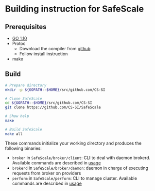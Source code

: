 # Building instruction for SafeScale

## Prerequisites

- [GO 1.10](https://golang.org/dl/)
- Protoc
    - Download the compiler from [github](https://github.com/google/protobuf/releases/)
    - Follow install instruction
- make


## Build

```bash
# Prepare directory
mkdir -p ${GOPATH:-$HOME}/src/github.com/CS-SI

# Clone SafeScale
cd ${GOPATH:-$HOME}/src/github.com/CS-SI
git clone https://github.com/CS-SI/SafeScale

# Show help
make

# Build SafeScale
make all
```

These commands initialize your working directory and produces the following binaries:

 - `broker` in `SafeScale/broker/client`: CLI to deal with daemon brokerd. Available commands are described in [usage](#USAGE.md)
 - `brokerd` in `SafeScale/broker/daemon`: daemon in charge of executing requests from broker on providers
 - `perform` in `SafeScale/perform`: CLI to manage cluster. Available commands are described in [usage](#USAGE.md)